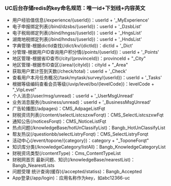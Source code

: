 ### UC后台存储redis的key命名规范：唯一id+下划线+内容英文

* 用户经验值信息(/experience/{userId})：userId + '_MyExperience'
* 电子申报绑定列表(/bind/dzsbs/{userId})：userId + '_DzsbList'
* 电子税局绑定列表(/bind/hngss/{userId})：userId + '_HngsList'
* 湖南地税绑定列表(/bind/hndss/{userId})：userId + '_HndsList'
* 字典管理-根据dictId查找(/dict/kv/{dictId})：dictId + '_Dict'
* 分管理-根据用户ID查询用户积分情(/points/{userId})：userId + '_Points'
* 地区管理-根据省ID查市(/city/{provinceId})：provinceId + "_City"
* 地区管理-根据市ID查区(/area/{cityId})：cityId + "_Area"
* 获取用户累计签到天数(/check/total)：userId + '_Check'
* 查看用户本月任务概况(/task/mytask/survey/{userId})：userId + '_Tasks'
* 根据等级编码查看会员等级(/uvip/level/bo/{levelCode})：levelCode + "_VipLevel"
* 个人消息(/user/msg/unread)：userId + '_UserMsgUnread'
* 业务消息服务(/business/unread)：userId + '_BusinessMsgUnread'
* 广告轮播图(/adpages)：CMS_AdpageListFqt
* 财税资讯列表(/content/selectListcszxwForqt)：CMS_SelectListcszxwFqt
* 通知公告(/noticesForqt)：CMS_NoticeListFqt
* 热点问题(/knowledgeBase/hotUnClassifyList)：Bangb_HotUnClassifyList
* 帮友热议(/questionbb/selectListryForqt)：CMS_SelectListryForqt
* 活动中心(/event/topone/{category})：category + "_ToponeForqt"
* 知识库分类(/knowledgeCategory/listAll)：Bangb_KnowledgeCategoryList
* 财税资讯类型(/contentType)：Cms_ContentTypeList
* 财税网首页 最新问题、知识(/knowledgeBase/nearestList)：Bangb_NearestLists
* 问题受理 统计查询(缓存)(/accepted/statiss)：Bangb_Accepted
* App登录(/app/login)：应用名称作为key，如abc12366-uc